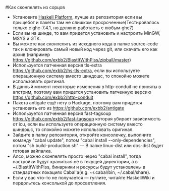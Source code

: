 #Как сконпелять из сорцов
+ Установите [Haskell Platform](http://hackage.haskell.org/platform/), лучше из репозитория если вы прыщебог и пакеты там не слишком просроченные(Тестировалось только с ghc-7.4.1, но должно работаеть с любым ghc7)
+ Если вы на шинде, то вам придется установить и настроить MinGW, MSYS и GTK.
+ Вы можете как сконпелять из исходного кода в папке source-code так и клонировать самый новый код через git, или скачать его как архив (например https://github.com/exbb2/BlastItWithPiss/zipball/master)
+ Используется патченная версия tls-extra https://github.com/exbb2/hs-tls-extra, если вы используете операционную систему вместо шиндошс, то спокойно можете использовать оригинал.
+ В данный момент некоторые изменения в http-conduit не приняты в апстрим, поэтому вам придется установить патченную версию https://github.com/exbb2/http-conduit
+ Пакета antigate ещё нету в Hackage, поэтому вам придется установить его из https://github.com/exbb2/antigate
+ Используется патченная версия fast-tagsoup https://github.com/exbb2/fast-tagsoup которая убирает зависимость от icu, если вы используете операционную систему вместо шиндошс, то спокойно можете использовать оригинал.
+ Зайдите в папку репозитория, откройте консолечку, выполните команду "cabal update", потом "cabal install --only-dependencies", потом "sh build-production.sh" — В папке linux-dist или dos-dist будет готовая вайпалка.
+ Алсо, можно сконпелять просто через "cabal install", тогда настройки будут храниться не в текущей директории, а в ~/.BlastItWithPiss, бинарники и ресурсы будут установлены в стандартных локациях Cabal'а(e.g. ~/.cabal/bin, ~/.cabal/share).
+ Если у вас что-то не получается — гуглите, читайте HaskellWiki и пердольтесь консолькой до просветления.
